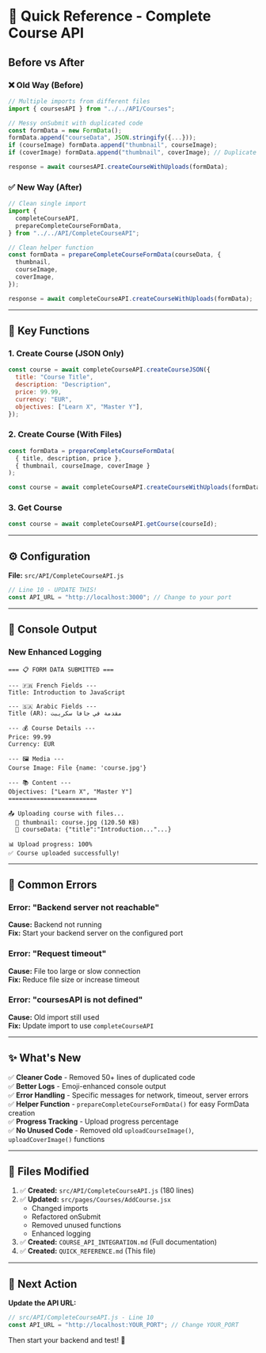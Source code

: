 # 🎯 Quick Reference - Complete Course API

## Before vs After

### ❌ Old Way (Before)

```javascript
// Multiple imports from different files
import { coursesAPI } from "../../API/Courses";

// Messy onSubmit with duplicated code
const formData = new FormData();
formData.append("courseData", JSON.stringify({...}));
if (courseImage) formData.append("thumbnail", courseImage);
if (coverImage) formData.append("thumbnail", coverImage); // Duplicate key!

response = await coursesAPI.createCourseWithUploads(formData);
```

### ✅ New Way (After)

```javascript
// Clean single import
import {
  completeCourseAPI,
  prepareCompleteCourseFormData,
} from "../../API/CompleteCourseAPI";

// Clean helper function
const formData = prepareCompleteCourseFormData(courseData, {
  thumbnail,
  courseImage,
  coverImage,
});

response = await completeCourseAPI.createCourseWithUploads(formData);
```

---

## 🔑 Key Functions

### 1. Create Course (JSON Only)

```javascript
const course = await completeCourseAPI.createCourseJSON({
  title: "Course Title",
  description: "Description",
  price: 99.99,
  currency: "EUR",
  objectives: ["Learn X", "Master Y"],
});
```

### 2. Create Course (With Files)

```javascript
const formData = prepareCompleteCourseFormData(
  { title, description, price },
  { thumbnail, courseImage, coverImage }
);

const course = await completeCourseAPI.createCourseWithUploads(formData);
```

### 3. Get Course

```javascript
const course = await completeCourseAPI.getCourse(courseId);
```

---

## ⚙️ Configuration

**File:** `src/API/CompleteCourseAPI.js`

```javascript
// Line 10 - UPDATE THIS!
const API_URL = "http://localhost:3000"; // Change to your port
```

---

## 🎨 Console Output

### New Enhanced Logging

```
=== 📋 FORM DATA SUBMITTED ===

--- 🇫🇷 French Fields ---
Title: Introduction to JavaScript

--- 🇸🇦 Arabic Fields ---
Title (AR): مقدمة في جافا سكريبت

--- 💰 Course Details ---
Price: 99.99
Currency: EUR

--- 🖼️ Media ---
Course Image: File {name: 'course.jpg'}

--- 📚 Content ---
Objectives: ["Learn X", "Master Y"]
=========================

📤 Uploading course with files...
  📎 thumbnail: course.jpg (120.50 KB)
  📝 courseData: {"title":"Introduction..."...}

📊 Upload progress: 100%
✅ Course uploaded successfully!
```

---

## 🚨 Common Errors

### Error: "Backend server not reachable"

**Cause:** Backend not running  
**Fix:** Start your backend server on the configured port

### Error: "Request timeout"

**Cause:** File too large or slow connection  
**Fix:** Reduce file size or increase timeout

### Error: "coursesAPI is not defined"

**Cause:** Old import still used  
**Fix:** Update import to use `completeCourseAPI`

---

## ✨ What's New

✅ **Cleaner Code** - Removed 50+ lines of duplicated code  
✅ **Better Logs** - Emoji-enhanced console output  
✅ **Error Handling** - Specific messages for network, timeout, server errors  
✅ **Helper Function** - `prepareCompleteCourseFormData()` for easy FormData creation  
✅ **Progress Tracking** - Upload progress percentage  
✅ **No Unused Code** - Removed old `uploadCourseImage()`, `uploadCoverImage()` functions

---

## 📖 Files Modified

1. ✅ **Created:** `src/API/CompleteCourseAPI.js` (180 lines)
2. ✅ **Updated:** `src/pages/Courses/AddCourse.jsx`
   - Changed imports
   - Refactored onSubmit
   - Removed unused functions
   - Enhanced logging
3. ✅ **Created:** `COURSE_API_INTEGRATION.md` (Full documentation)
4. ✅ **Created:** `QUICK_REFERENCE.md` (This file)

---

## 🎯 Next Action

**Update the API URL:**

```javascript
// src/API/CompleteCourseAPI.js - Line 10
const API_URL = "http://localhost:YOUR_PORT"; // Change YOUR_PORT
```

Then start your backend and test! 🚀
